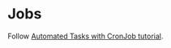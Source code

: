 # Jobs

Follow [Automated Tasks with CronJob tutorial](https://kubernetes.io/docs/tasks/job/automated-tasks-with-cron-jobs/).
